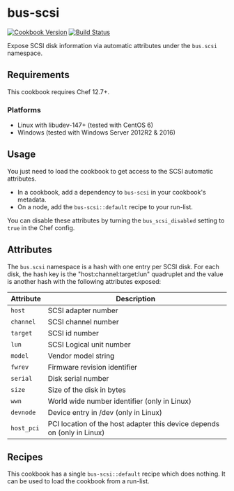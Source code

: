# bus-scsi

[![Cookbook Version][cookbook_version]][cookbook]
[![Build Status][build_status]][build_status]

Expose SCSI disk information via automatic attributes under the `bus.scsi`
namespace.

## Requirements

This cookbook requires Chef 12.7+.

### Platforms
* Linux with libudev-147+ (tested with CentOS 6)
* Windows (tested with Windows Server 2012R2 & 2016)

## Usage

You just need to load the cookbook to get access to the SCSI automatic
attributes.
* In a cookbook, add a dependency to `bus-scsi` in your cookbook's metadata.
* On a node, add the `bus-scsi::default` recipe to your run-list.

You can disable these attributes by turning the `bus_scsi_disabled` setting to
`true` in the Chef config.

## Attributes

The `bus.scsi` namespace is a hash with one entry per SCSI disk.
For each disk, the hash key is the "host:channel:target:lun" quadruplet and the
value is another hash with the following attributes exposed:

Attribute     | Description
--------------|------------------------------------------------------------------------
`host`        | SCSI adapter number
`channel`     | SCSI channel number
`target`      | SCSI id number
`lun`         | SCSI Logical unit number
`model`       | Vendor model string
`fwrev`       | Firmware revision identifier
`serial`      | Disk serial number
`size`        | Size of the disk in bytes
`wwn`         | World wide number identifier (only in Linux)
`devnode`     | Device entry in /dev (only in Linux)
`host_pci`    | PCI location of the host adapter this device depends on (only in Linux)

## Recipes

This cookbook has a single `bus-scsi::default` recipe which does nothing. It can
be used to load the cookbook from a run-list.

[build_status]:             https://api.travis-ci.org/criteo-cookbooks/bus-scsi.svg?branch=master
[cookbook_version]:         https://img.shields.io/cookbook/v/bus-scsi.svg
[cookbook]:                 https://supermarket.chef.io/cookbooks/bus-scsi
